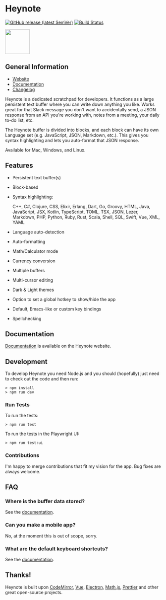 # Heynote

[![GitHub release (latest SemVer)](https://img.shields.io/github/v/release/heyman/heynote)](https://github.com/heyman/heynote/releases)
[![Build Status](https://github.com/heyman/heynote/workflows/Tests/badge.svg)](https://github.com/heyman/heynote/actions?query=workflow%3ATests)

<img src="https://heynote.com/img/logo.png" style="width:79px;">

## General Information

- [Website](https://heynote.com)
- [Documentation](https://heynote.com/docs/)
- [Changelog](https://heynote.com/docs/changelog/)

Heynote is a dedicated scratchpad for developers. It functions as a large persistent text buffer where you can write down anything you like. Works great for that Slack message you don't want to accidentally send, a JSON response from an API you're working with, notes from a meeting, your daily to-do list, etc. 

The Heynote buffer is divided into blocks, and each block can have its own Language set (e.g. JavaScript, JSON, Markdown, etc.). This gives you syntax highlighting and lets you auto-format that JSON response.

Available for Mac, Windows, and Linux.

## Features

-   Persistent text buffer(s)
-   Block-based
-   Syntax highlighting:

    C++, C#, Clojure, CSS, Elixir, Erlang, Dart, Go, Groovy, HTML, Java, JavaScript, JSX, Kotlin, TypeScript, TOML, TSX, JSON, Lezer, Markdown, PHP, Python, Ruby, Rust, Scala, Shell, SQL, Swift, Vue, XML, YAML
    
-   Language auto-detection
-   Auto-formatting
-   Math/Calculator mode
-   Currency conversion
-   Multiple buffers
-   Multi-cursor editing
-   Dark & Light themes
-   Option to set a global hotkey to show/hide the app
-   Default, Emacs-like or custom key bindings
-   Spellchecking


## Documentation

[Documentation](https://heynote.com/docs/) is available on the Heynote website.

## Development

To develop Heynote you need Node.js and you should (hopefully) just need to check out the code and then run:

```
> npm install
> npm run dev
```

### Run Tests

To run the tests:

```
> npm run test
```

To run the tests in the Playwright UI:

```
> npm run test:ui
```


### Contributions

I'm happy to merge contributions that fit my vision for the app. Bug fixes are always welcome. 


## FAQ

### Where is the buffer data stored?

See the [documentation](https://heynote.com/docs/#user-content-the-notes-library).

### Can you make a mobile app?

No, at the moment this is out of scope, sorry.

### What are the default keyboard shortcuts?

See the [documentation](https://heynote.com/docs/#user-content-default-key-bindings).


## Thanks!

Heynote is built upon [CodeMirror](https://codemirror.net/), [Vue](https://vuejs.org/), [Electron](https://www.electronjs.org/), [Math.js](https://mathjs.org/), [Prettier](https://prettier.io/) and other great open-source projects.

